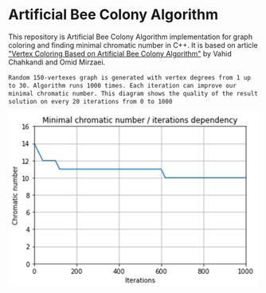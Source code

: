 # Artificial Bee Colony Algorithm
This repository is Artificial Bee Colony Algorithm implementation for graph coloring and finding minimal chromatic number in C++. It is based on article ["Vertex Coloring Based on Artificial Bee Colony Algorithm"](https://omirzaei.github.io/assets/pdf/C2.pdf) by Vahid Chahkandi and Omid Mirzaei.

    Random 150-vertexes graph is generated with vertex degrees from 1 up to 30. Algorithm runs 1000 times. Each iteration can improve our minimal chromatic number. This diagram shows the quality of the result solution on every 20 iterations from 0 to 1000 

![image](diagram.png)